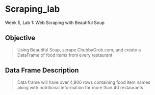 # Scraping_lab
Week 5, Lab 1: Web Scraping with Beautiful Soup

## Objective
> Using Beautiful Soup, scrape ChubbyGrub.com, and create a DataFrame of food items from every restaurant

## Data Frame Description
> Data frame will have over 4,900 rows containing food item names along with nutritional information for more than 40 restaurants
